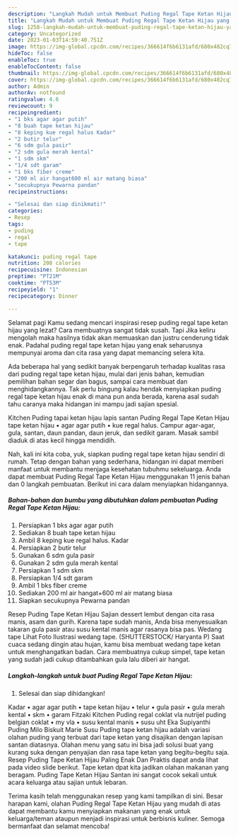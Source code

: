 ```yaml
---
description: "Langkah Mudah untuk Membuat Puding Regal Tape Ketan Hijau yang Lezat Sekali"
title: "Langkah Mudah untuk Membuat Puding Regal Tape Ketan Hijau yang Lezat Sekali"
slug: 1258-langkah-mudah-untuk-membuat-puding-regal-tape-ketan-hijau-yang-lezat-sekali
category: Uncategorized
date: 2023-01-03T14:59:40.751Z
image: https://img-global.cpcdn.com/recipes/366614f6b6131afd/680x482cq70/puding-regal-tape-ketan-hijau-foto-resep-utama.jpg
hideToc: false
enableToc: true
enableTocContent: false
thumbnail: https://img-global.cpcdn.com/recipes/366614f6b6131afd/680x482cq70/puding-regal-tape-ketan-hijau-foto-resep-utama.jpg
cover: https://img-global.cpcdn.com/recipes/366614f6b6131afd/680x482cq70/puding-regal-tape-ketan-hijau-foto-resep-utama.jpg
author: Admin
authorAv: notfound
ratingvalue: 4.6
reviewcount: 9
recipeingredient:
- "1 bks agar agar putih"
- "8 buah tape ketan hijau"
- "8 keping kue regal halus Kadar"
- "2 butir telur"
- "6 sdm gula pasir"
- "2 sdm gula merah kental"
- "1 sdm skm"
- "1/4 sdt garam"
- "1 bks fiber creme"
- "200 ml air hangat600 ml air matang biasa"
- "secukupnya Pewarna pandan"
recipeinstructions:

- "Selesai dan siap dinikmati!"
categories:
- Resep
tags:
- puding
- regal
- tape

katakunci: puding regal tape 
nutrition: 208 calories
recipecuisine: Indonesian
preptime: "PT21M"
cooktime: "PT53M"
recipeyield: "1"
recipecategory: Dinner

---
```



Selamat pagi Kamu sedang mencari inspirasi resep puding regal tape ketan hijau yang lezat? Cara membuatnya sangat tidak susah. Tapi Jika keliru mengolah maka hasilnya tidak akan memuaskan dan justru cenderung tidak enak. Padahal puding regal tape ketan hijau yang enak seharusnya mempunyai aroma dan cita rasa yang dapat memancing selera kita.


Ada beberapa hal yang sedikit banyak berpengaruh terhadap kualitas rasa dari puding regal tape ketan hijau, mulai dari jenis bahan, kemudian pemilihan bahan segar dan bagus, sampai cara membuat dan menghidangkannya. Tak perlu bingung kalau hendak menyiapkan puding regal tape ketan hijau enak di mana pun anda berada, karena asal sudah tahu caranya maka hidangan ini mampu jadi sajian spesial.

Kitchen Puding tapai ketan hijau lapis santan Puding Regal Tape Ketan Hijau tape ketan hijau • agar agar putih • kue regal halus. Campur agar-agar, gula, santan, daun pandan, daun jeruk, dan sedikit garam. Masak sambil diaduk di atas kecil hingga mendidih.


Nah, kali ini kita coba, yuk, siapkan puding regal tape ketan hijau sendiri di rumah. Tetap dengan bahan yang sederhana, hidangan ini dapat memberi manfaat untuk membantu menjaga kesehatan tubuhmu sekeluarga. Anda dapat membuat Puding Regal Tape Ketan Hijau menggunakan 11 jenis bahan dan 0 langkah pembuatan. Berikut ini cara dalam menyiapkan hidangannya.

<!--inarticleads1-->

##### Bahan-bahan dan bumbu yang dibutuhkan dalam pembuatan Puding Regal Tape Ketan Hijau:

1. Persiapkan 1 bks agar agar putih
1. Sediakan 8 buah tape ketan hijau
1. Ambil 8 keping kue regal halus. Kadar
1. Persiapkan 2 butir telur
1. Gunakan 6 sdm gula pasir
1. Gunakan 2 sdm gula merah kental
1. Persiapkan 1 sdm skm
1. Persiapkan 1/4 sdt garam
1. Ambil 1 bks fiber creme
1. Sediakan 200 ml air hangat+600 ml air matang biasa
1. Siapkan secukupnya Pewarna pandan


Resep Puding Tape Ketan Hijau Sajian dessert lembut dengan cita rasa manis, asam dan gurih. Karena tape sudah manis, Anda bisa menyesuaikan takaran gula pasir atau susu kental manis agar rasanya bisa pas. Wedang tape Lihat Foto Ilustrasi wedang tape. (SHUTTERSTOCK/ Haryanta P) Saat cuaca sedang dingin atau hujan, kamu bisa membuat wedang tape ketan untuk menghangatkan badan. Cara membuatnya cukup simpel, tape ketan yang sudah jadi cukup ditambahkan gula lalu diberi air hangat. 

<!--inarticleads2-->

##### Langkah-langkah untuk buat Puding Regal Tape Ketan Hijau:


1. Selesai dan siap dihidangkan!

Kadar • agar agar putih • tape ketan hijau • telur • gula pasir • gula merah kental • skm • garam Fitzaki Kitchen Puding regal coklat vla nutrijel puding belgian coklat • my vla • susu kental manis • susu uht Eka Supiyanthi Puding Milo Biskuit Marie Susu Puding tape ketan hijau adalah variasi olahan puding yang terbuat dari tape ketan yang disajikan dengan lapisan santan diatasnya. Olahan menu yang satu ini bisa jadi solusi buat yang kurang suka dengan penyajian dan rasa tape ketan yang begitu-begitu saja. Resep Puding Tape Ketan Hijau Paling Enak Dan Praktis dapat anda lihat pada video slide berikut. Tape ketan dpat kita jadikan olahan makanan yang beragam. Puding Tape Ketan Hijau Santan ini sangat cocok sekali untuk acara keluarga atau sajian untuk lebaran. 

Terima kasih telah menggunakan resep yang kami tampilkan di sini. Besar harapan kami, olahan Puding Regal Tape Ketan Hijau yang mudah di atas dapat membantu kamu menyiapkan makanan yang enak untuk keluarga/teman ataupun menjadi inspirasi untuk berbisnis kuliner. Semoga bermanfaat dan selamat mencoba!
